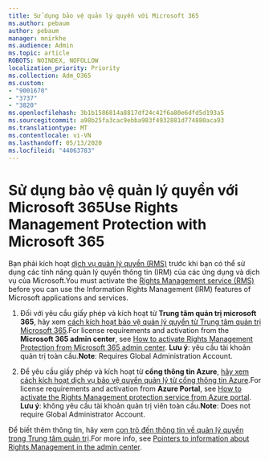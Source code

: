 ```yaml
---
title: Sử dụng bảo vệ quản lý quyền với Microsoft 365
ms.author: pebaum
author: pebaum
manager: mnirkhe
ms.audience: Admin
ms.topic: article
ROBOTS: NOINDEX, NOFOLLOW
localization_priority: Priority
ms.collection: Adm_O365
ms.custom:
- "9001670"
- "3737"
- "3820"
ms.openlocfilehash: 3b1b1586814a8817df24c42f6a80e6dfd5d193a5
ms.sourcegitcommit: a98b25fa3cac9ebba983f4932881d774880aca93
ms.translationtype: MT
ms.contentlocale: vi-VN
ms.lasthandoff: 05/13/2020
ms.locfileid: "44063783"
---
```

# <a name="use-rights-management-protection-with-microsoft-365"></a><span data-ttu-id="f62e4-102">Sử dụng bảo vệ quản lý quyền với Microsoft 365</span><span class="sxs-lookup"><span data-stu-id="f62e4-102">Use Rights Management Protection with Microsoft 365</span></span>

<span data-ttu-id="f62e4-103">Bạn phải kích hoạt [dịch vụ quản lý quyền (RMS)](https://docs.microsoft.com/azure/information-protection/what-is-azure-rms) trước khi bạn có thể sử dụng các tính năng quản lý quyền thông tin (IRM) của các ứng dụng và dịch vụ của Microsoft.</span><span class="sxs-lookup"><span data-stu-id="f62e4-103">You must activate the [Rights Management service (RMS)](https://docs.microsoft.com/azure/information-protection/what-is-azure-rms) before you can use the Information Rights Management (IRM) features of Microsoft applications and services.</span></span>

1. <span data-ttu-id="f62e4-104">Đối với yêu cầu giấy phép và kích hoạt từ **Trung tâm quản trị microsoft 365**, hãy xem [cách kích hoạt bảo vệ quản lý quyền từ Trung tâm quản trị Microsoft 365](https://docs.microsoft.com/azure/information-protection/activate-office365).</span><span class="sxs-lookup"><span data-stu-id="f62e4-104">For license requirements and activation from the **Microsoft 365 admin center**, see [How to activate Rights Management Protection from Microsoft 365 admin center](https://docs.microsoft.com/azure/information-protection/activate-office365).</span></span> <span data-ttu-id="f62e4-105">**Lưu ý**: yêu cầu tài khoản quản trị toàn cầu.</span><span class="sxs-lookup"><span data-stu-id="f62e4-105">**Note**: Requires Global Administration Account.</span></span>

2. <span data-ttu-id="f62e4-106">Để yêu cầu giấy phép và kích hoạt từ **cổng thông tin Azure**, [hãy xem cách kích hoạt dịch vụ bảo vệ quyền quản lý từ cổng thông tin Azure](https://docs.microsoft.com/azure/information-protection/activate-azure).</span><span class="sxs-lookup"><span data-stu-id="f62e4-106">For license requirements and activation from **Azure Portal**, see [How to activate the Rights Management protection service from Azure portal](https://docs.microsoft.com/azure/information-protection/activate-azure).</span></span> <span data-ttu-id="f62e4-107">**Lưu ý**: không yêu cầu tài khoản quản trị viên toàn cầu.</span><span class="sxs-lookup"><span data-stu-id="f62e4-107">**Note**: Does not require Global Administrator Account.</span></span>

<span data-ttu-id="f62e4-108">Để biết thêm thông tin, hãy xem [con trỏ đến thông tin về quản lý quyền trong Trung tâm quản trị](https://docs.microsoft.com/office365/enterprise/activate-rms-in-office-365).</span><span class="sxs-lookup"><span data-stu-id="f62e4-108">For more info, see [Pointers to information about Rights Management in the admin center](https://docs.microsoft.com/office365/enterprise/activate-rms-in-office-365).</span></span>
